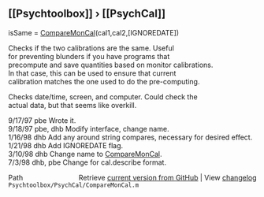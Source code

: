 ## [[Psychtoolbox]] &#8250; [[PsychCal]]

isSame = [CompareMonCal](CompareMonCal)(cal1,cal2,[IGNOREDATE])  
  
Checks if the two calibrations are the same.  Useful  
for preventing blunders if you have programs that  
precompute and save quantities based on monitor calibrations.  
In that case, this can be used to ensure that current   
calibration matches the one used to do the pre-computing.  
  
Checks date/time, screen, and computer.  Could check the  
actual data, but that seems like overkill.  
  
9/17/97  pbe       Wrote it.   
9/18/97  pbe, dhb  Modify interface, change name.  
1/16/98  dhb       Add any around string compares, necessary for desired effect.  
1/21/98  dhb       Add IGNOREDATE flag.  
3/10/98  dhb         Change name to [CompareMonCal](CompareMonCal).  
7/3/98   dhb, pbe  Change for cal.describe format.  




<div class="code_header" style="text-align:right;">
  <span style="float:left;">Path&nbsp;&nbsp;</span> <span class="counter">Retrieve <a href=
  "https://raw.github.com/Psychtoolbox-3/Psychtoolbox-3/beta/Psychtoolbox/PsychCal/CompareMonCal.m">current version from GitHub</a> | View <a href=
  "https://github.com/Psychtoolbox-3/Psychtoolbox-3/commits/beta/Psychtoolbox/PsychCal/CompareMonCal.m">changelog</a></span>
</div>
<div class="code">
  <code>Psychtoolbox/PsychCal/CompareMonCal.m</code>
</div>

